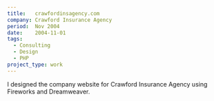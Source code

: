 ```yaml
---
title:   crawfordinsagency.com
company: Crawford Insurance Agency
period:  Nov 2004
date:    2004-11-01
tags:
  - Consulting
  - Design
  - PHP
project_type: work
---
```


I designed the company website for Crawford Insurance Agency using Fireworks
and Dreamweaver.
